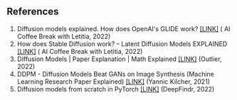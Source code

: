 ## References
1. Diffusion models explained. How does OpenAI's GLIDE work? [[LINK]](https://youtu.be/344w5h24-h8) (
AI Coffee Break with Letitia, 2022)
2. How does Stable Diffusion work? – Latent Diffusion Models EXPLAINED [[LINK]](https://youtu.be/J87hffSMB60) (
AI Coffee Break with Letitia, 2022)
3. Diffusion Models | Paper Explanation | Math Explained [[LINK]](https://youtu.be/HoKDTa5jHvg) (Outlier, 2022)
4. DDPM - Diffusion Models Beat GANs on Image Synthesis (Machine Learning Research Paper Explained) [[LINK]](https://youtu.be/W-O7AZNzbzQ) (Yannic Kilcher, 2021)
5. Diffusion models from scratch in PyTorch [[LINK]](https://youtu.be/a4Yfz2FxXiY) (DeepFindr, 2022)
